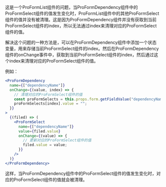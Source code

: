 这是一个ProFormList组件的问题，当ProFormDependency组件中的ProFormSelect组件的值发生变化时，ProFormList组件中的其他ProFormSelect组件的值并没有被清理。这是因为ProFormDependency组件并没有获取到当前ProFormSelect组件的index，所以无法通过index来清理对应的ProFormSelect组件的值。

解决这个问题的一种方法是，可以在ProFormDependency组件中添加一个状态变量，用来存储当前ProFormSelect组件的index。然后在ProFormDependency组件的onChange事件中，获取到当前ProFormSelect组件的index，然后通过这个index来清理对应的ProFormSelect组件的值。

例如：

```jsx
<ProFormDependency
  name={["dependencyName"]}
  onChange={(value, index) => {
    // 清理对应的ProFormSelect组件的值
    const proFormSelects = this.props.form.getFieldValue("dependencyName");
    proFormSelects[index].value = "";
  }}
>
  {(filed) => (
    <ProFormSelect
      name={["dependencyName"]}
      value={filed.value}
      onChange={(value) => {
        // 更新对应的ProFormSelect组件的值
        filed.value = value;
      }}
    />
  )}
</ProFormDependency>
```

这样，当ProFormDependency组件中的ProFormSelect组件的值发生变化时，对应的ProFormSelect组件的值就会被清理。
